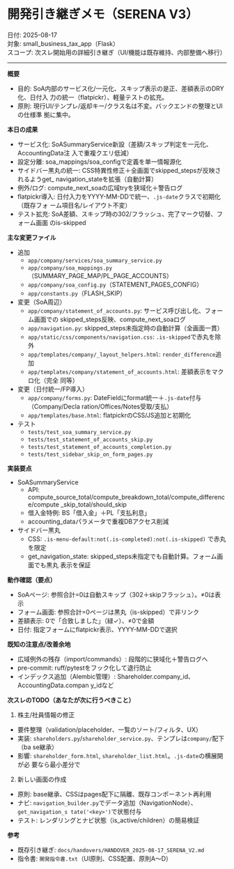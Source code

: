 # 開発引き継ぎメモ（SERENA V3）

日付: 2025-08-17  
対象: small_business_tax_app（Flask）  
スコープ: 次スレ開始用の詳細引き継ぎ（UI/機能は既存維持、内部整備へ移行）

---
**概要**
- 目的: SoA内部のサービス化/一元化、スキップ表示の是正、差額表示のDRY化、日付入
力の統一（flatpickr）、軽量テストの拡充。
- 原則: 現行UI/テンプレ/返却キー/クラス名は不変。バックエンドの整理とUIの仕様準
拠に集中。

**本日の成果**
- サービス化: SoASummaryService新設（差額/スキップ判定を一元化、AccountingData注
入で重複クエリ低減）
- 設定分離: soa_mappings/soa_configで定義を単一情報源化
- サイドバー黒丸の統一: CSS特異性修正＋全画面でskipped_stepsが反映されるようget_
navigation_stateを拡張（自動計算）
- 例外/ログ: compute_next_soaの広域tryを狭域化＋警告ログ
- flatpickr導入: 日付入力をYYYY-MM-DDで統一、`.js-date`クラスで初期化（既存フォ
ーム項目名/レイアウト不変）
- テスト拡充: SoA差額、スキップ時の302/フラッシュ、完了マーク切替、フォーム画面
のis-skipped

**主な変更ファイル**
- 追加
  - `app/company/services/soa_summary_service.py`
  - `app/company/soa_mappings.py`（SUMMARY_PAGE_MAP/PL_PAGE_ACCOUNTS）
  - `app/company/soa_config.py`（STATEMENT_PAGES_CONFIG）
  - `app/constants.py`（FLASH_SKIP）
- 変更（SoA周辺）
  - `app/company/statement_of_accounts.py`: サービス呼び出し化、フォーム画面での
skipped_steps反映、compute_next_soaログ
  - `app/navigation.py`: skipped_steps未指定時の自動計算（全画面一貫）
  - `app/static/css/components/navigation.css`: `.is-skipped`で赤丸を除外
  - `app/templates/company/_layout_helpers.html`: `render_difference`追加
  - `app/templates/company/statement_of_accounts.html`: 差額表示をマクロ化（完全
同等）
- 変更（日付統一/FP導入）
  - `app/company/forms.py`: DateFieldにformat統一＋`.js-date`付与（Company/Decla
ration/Offices/Notes受取/支払）
  - `app/templates/base.html`: flatpickrのCSS/JS追加と初期化
- テスト
  - `tests/test_soa_summary_service.py`
  - `tests/test_statement_of_accounts_skip.py`
  - `tests/test_statement_of_accounts_completion.py`
  - `tests/test_sidebar_skip_on_form_pages.py`

**実装要点**
- SoASummaryService
  - API: compute_source_total/compute_breakdown_total/compute_difference/compute
_skip_total/should_skip
  - 借入金特例: BS「借入金」＋PL「支払利息」
  - accounting_dataパラメータで重複DBアクセス削減
- サイドバー黒丸
  - CSS: `.is-menu-default:not(.is-completed):not(.is-skipped)` で赤丸を限定
  - get_navigation_state: skipped_steps未指定でも自動計算。フォーム画面でも黒丸
表示を保証

**動作確認（要点）**
- SoAページ: 参照合計=0は自動スキップ（302＋skipフラッシュ）。≠0は表示
- フォーム画面: 参照合計=0ページは黒丸（is-skipped）で非リンク
- 差額表示: 0で「合致しました」（緑✓）、≠0で金額
- 日付: 指定フォームにflatpickr表示、YYYY-MM-DDで選択

**既知の注意点/改善余地**
- 広域例外の残存（import/commands）: 段階的に狭域化＋警告ログへ
- pre-commit: ruff/pytestをフック化して退行防止
- インデックス追加（Alembic管理）: Shareholder.company_id、AccountingData.compan
y_idなど

**次スレのTODO（あなたが次に行うべきこと）**
1) 株主/社員情報の修正
- 要件整理（validation/placeholder、一覧のソート/フィルタ、UX）
- 実装: `shareholders.py`/`shareholder_service.py`、テンプレは`company/`配下（ba
se継承）
- 影響: `shareholder_form.html`, `shareholder_list.html`。`.js-date`の横展開が必
要なら最小差分で

2) 新しい画面の作成
- 原則: base継承、CSSはpages配下に隔離、既存コンポーネント再利用
- ナビ: `navigation_builder.py`でデータ追加（NavigationNode）、`get_navigation_s
tate('<key>')`で状態付与
- テスト: レンダリングとナビ状態（is_active/children）の簡易検証

**参考**
- 既存引き継ぎ: `docs/handovers/HANDOVER_2025-08-17_SERENA_V2.md`
- 指令書: `開発指令書.txt`（UI原則、CSS配置、原則A〜D）
